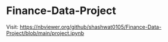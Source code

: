 # Finance-Data-Project
Visit: https://nbviewer.org/github/shashwat0105/Finance-Data-Project/blob/main/project.ipynb
